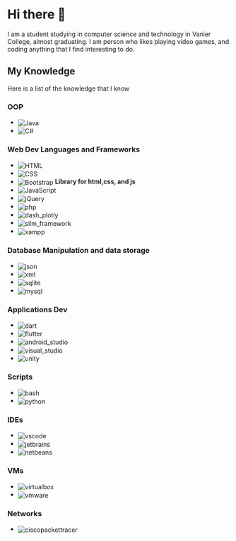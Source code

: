 # Hi there 👋

I am a student studying in computer science and technology in Vanier College, almost graduating. I am person who likes playing video games, and coding anything that I find interesting to do.

## My Knowledge

Here is a list of the knowledge that I know <!--and how experienced I am with the knowledge: -->

### OOP

- <img align="center" alt="Java" src="https://img.shields.io/badge/Java-E56800?style=for-the-badge&logoColor=white"/>
- <img align="center" alt="C#" src="https://img.shields.io/badge/C%23-512BD4?style=for-the-badge&logo=c%23&logoColor=white"/>

### Web Dev Languages and Frameworks

- <img align="center" alt="HTML" src="https://img.shields.io/badge/HTML5-E34F26?style=for-the-badge&logo=html5&logoColor=white"/>
- <img align="center" alt="CSS" src="https://img.shields.io/badge/CSS3-1572B6?style=for-the-badge&logo=css3&logoColor=white"/>
- <img align="center" alt="Bootstrap" src="https://img.shields.io/badge/Bootstrap-7952B3?style=for-the-badge&logo=bootstrap&logoColor=white"/> **Library for html,css, and js**
- <img align="center" alt="JavaScript" src="https://img.shields.io/badge/JavaScript-F7DF1E?style=for-the-badge&logo=javascript&logoColor=black"/>
- <img align="center" alt="jQuery" src="https://img.shields.io/badge/jQuery-0769AD?style=for-the-badge&logo=jquery&logoColor=white"/>
- <img align="center" alt="php" src="https://img.shields.io/badge/PHP-777BB4?style=for-the-badge&logo=php&logoColor=white"/>
- <img align="center" alt="dash_plotly" src="https://img.shields.io/badge/Plotly%20Dash-3F4F75?style=for-the-badge&logo=plotly&logoColor=white"/>
- <img align="center" alt="slim_framework" src="https://img.shields.io/badge/Slim-78B43A?style=for-the-badge&logo=&logoColor=white"/>
- <img align="center" alt="xampp" src="https://img.shields.io/badge/XAMPP-FB7A24?style=for-the-badge&logo=xampp&logoColor=white"/>

### Database Manipulation and data storage

- <img align="center" alt="json" src="https://img.shields.io/badge/JSON-000000?style=for-the-badge&logo=json&logoColor=white"/>
- <img align="center" alt="xml" src="https://img.shields.io/badge/XML-aaaaaa?style=for-the-badge&logo=&logoColor=white"/>
- <img align="center" alt="sqlite" src="https://img.shields.io/badge/SQLite-003B57?style=for-the-badge&logo=sqlite&logoColor=white"/>
- <img align="center" alt="mysql" src="https://img.shields.io/badge/MySQL-4479A1?style=for-the-badge&logo=mysql&logoColor=white"/>

### Applications Dev

- <img align="center" alt="dart" src="https://img.shields.io/badge/Dart-0175C2?style=for-the-badge&logo=dart&logoColor=white"/>
- <img align="center" alt="flutter" src="https://img.shields.io/badge/Flutter-02569B?style=for-the-badge&logo=flutter&logoColor=white"/>
- <img align="center" alt="android_studio" src="https://img.shields.io/badge/Android%20Studio-3DDC84?style=for-the-badge&logo=android%20studio&logoColor=white"/>
- <img align="center" alt="visual_studio" src="https://img.shields.io/badge/Visual%20Studio-5C2D91?style=for-the-badge&logo=visual%20studio&logoColor=white"/>
- <img align="center" alt="unity" src="https://img.shields.io/badge/Unity-000000?style=for-the-badge&logo=unity&logoColor=white"/>

### Scripts

- <img align="center" alt="bash" src="https://img.shields.io/badge/Bash%20GNU-4EAA25?style=for-the-badge&logo=gnu%20bash&logoColor=white"/>
- <img align="center" alt="python" src="https://img.shields.io/badge/Python-3776AB?style=for-the-badge&logo=python&logoColor=white"/>

### IDEs

- <img align="center" alt="vscode" src="https://img.shields.io/badge/Visual%20Studio%20Code-007ACC?style=for-the-badge&logo=visual%20studio%20code&logoColor=white"/>
- <img align="center" alt="jetbrains" src="https://img.shields.io/badge/JetBrains-000000?style=for-the-badge&logo=jetbrains&logoColor=white"/>
- <img align="center" alt="netbeans" src="https://img.shields.io/badge/Apache%20NetBeans%20IDE-1B6AC6?style=for-the-badge&logo=apache%20netbeans%20ide&logoColor=white"/>

### VMs

- <img align="center" alt="virtualbox" src="https://img.shields.io/badge/VirtualBox-183A61?style=for-the-badge&logo=virtualbox&logoColor=white"/>
- <img align="center" alt="vmware" src="https://img.shields.io/badge/VMware-607078?style=for-the-badge&logo=vmware&logoColor=white"/>

### Networks

- <img align="center" alt="ciscopackettracer" src="https://img.shields.io/badge/Cisco%20Packet%20Tracer-1BA0D7?style=for-the-badge&logo=cisco&logoColor=white"/>

<!--
**Justophil/JustoPhil** is a ✨ _special_ ✨ repository because its `README.md` (this file) appears on your GitHub profile.

Here are some ideas to get you started:

- 🔭 I’m currently working on ...
- 🌱 I’m currently learning ...
- 👯 I’m looking to collaborate on ...
- 🤔 I’m looking for help with ...
- 💬 Ask me about ...
- 📫 How to reach me: ...
- 😄 Pronouns: ...
- ⚡ Fun fact: ...
-->
